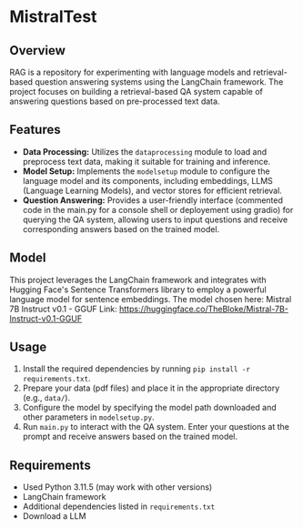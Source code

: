 # MistralTest

## Overview
RAG is a repository for experimenting with language models and retrieval-based question answering systems using the LangChain framework. The project focuses on building a retrieval-based QA system capable of answering questions based on pre-processed text data.

## Features
- **Data Processing:** Utilizes the `dataprocessing` module to load and preprocess text data, making it suitable for training and inference.
- **Model Setup:** Implements the `modelsetup` module to configure the language model and its components, including embeddings, LLMS (Language Learning Models), and vector stores for efficient retrieval.
- **Question Answering:** Provides a user-friendly interface (commented code in the main.py for a console shell or deployement using gradio) for querying the QA system, allowing users to input questions and receive corresponding answers based on the trained model.

## Model
This project leverages the LangChain framework and integrates with Hugging Face's Sentence Transformers library to employ a powerful language model for sentence embeddings. The model chosen here:  Mistral 7B Instruct v0.1 - GGUF 
Link: https://huggingface.co/TheBloke/Mistral-7B-Instruct-v0.1-GGUF

## Usage
1. Install the required dependencies by running `pip install -r requirements.txt`.
2. Prepare your data (pdf files) and place it in the appropriate directory (e.g., `data/`).
3. Configure the model by specifying the model path downloaded and other parameters in `modelsetup.py`.
4. Run `main.py` to interact with the QA system. Enter your questions at the prompt and receive answers based on the trained model.

## Requirements
- Used Python 3.11.5 (may work with other versions)
- LangChain framework
- Additional dependencies listed in `requirements.txt`
- Download a LLM
